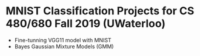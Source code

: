 # MNIST Classification Projects for CS 480/680 Fall 2019 (UWaterloo)

- Fine-tunning VGG11 model with MNIST
- Bayes Gaussian Mixture Models (GMM)

